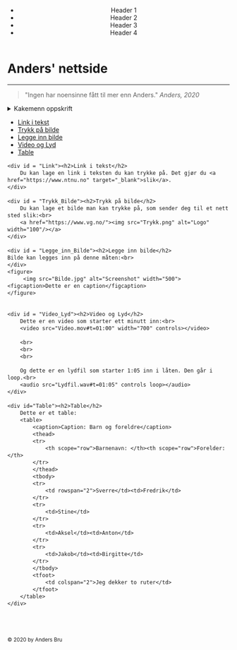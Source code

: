 <!DOCTYPE html>
<html lang = "en">
<head>
	<script src="https://kit.fontawesome.com/d2cc81412a.js" crossorigin="anonymous"></script>
	<meta charset = "UTF-8">
	<title> My First Page</title>
	<link rel="icon" type="image/png" href="Anders.png">
</head>
<body>

<header>
	<nav id="Header">
		<ul>
			<li>Header 1</li>
			<li>Header 2</li>
			<li>Header 3</li>
			<li>Header 4</li>
		</ul>
	</nav>
</header>


<main>
	<h1>Anders' nettside</h1>
	<hr>
	<blockquote>
		"Ingen har noensinne fått til mer enn Anders." <cite>Anders, 2020</cite>
	</blockquote>
	<details>
		<summary>Kakemenn oppskrift</summary>
		<ol>
			<li><a>Rør sammen smeltet smør, melk og sukker.</a></li>
			<li><a>Rør inn halvparten av hvetemelet sammen med hornsaltet.</a></li>
			<li><a>Bland inn resten av hvetemelet til du har en deig som er lett å jobbe med. </a></li>
			<li><a>Pakk deigen i plast og legg den kaldt i minst en time, gjerne over natten.</a></li>
			<li><a>Forvarm stekeovnen til 175 °C. Legg bakepapir på 2 stekebrett.</a></li>
			<li><a>Kjevle ut deigen til ½ cm tykkelse. Bruk pepperkakeformer og stikk ut kaker av deigen. Løft dem over på stekeplatene. </a></li>
			<li><a>Stek kakene i ca. 7 minutter. De skal være sprø utenpå, og litt myke inni. Løft kakene over på rist og la dem bli helt kalde.</a></li>
			<li><a>Bruk konditorfarge og en tannpirker, fyrstikk eller tynn, tynn pensel til å dekorere kjeksene.</a></li>
		</ol>
	</details>
	<ul>
		<li><a href="#Link">Link i tekst</a></li>
		<li><a href="#Trykk_Bilde">Trykk på bilde</a></li>
		<li><a href="#Legge_inn_Bilde">Legge inn bilde</a></li>
		<li><a href="#Video_Lyd">Video og Lyd</a></li>
		<li><a href="#Table">Table</a></li>
	</ul>
		
	<div id = "Link"><h2>Link i tekst</h2>
		Du kan lage en link i teksten du kan trykke på. Det gjør du <a href="https://www.ntnu.no" target="_blank">slik</a>.
	</div>
	
	<div id = "Trykk_Bilde"><h2>Trykk på bilde</h2>
		Du kan lage et bilde man kan trykke på, som sender deg til et nett sted slik:<br>
		<a href="https://www.vg.no/"><img src="Trykk.png" alt="Logo" width="100"/></a>
	</div>

	<div id = "Legge_inn_Bilde"><h2>Legge inn bilde</h2>
	Bilde kan legges inn på denne måten:<br>
	</div>
	<figure>
		 <img src="Bilde.jpg" alt="Screenshot" width="500"><figcaption>Dette er en caption</figcaption>
	</figure>


	<div id = "Video_Lyd"><h2>Video og Lyd</h2>
		Dette er en video som starter ett minutt inn:<br>
		<video src="Video.mov#t=01:00" width="700" controls></video>

		<br>
		<br>
		<br>

		Og dette er en lydfil som starter 1:05 inn i låten. Den går i loop.<br>
		<audio src="Lydfil.wav#t=01:05" controls loop></audio>
	</div>

	<div id="Table"><h2>Table</h2>
		Dette er et table:
		<table>
			<caption>Caption: Barn og foreldre</caption>
			<thead>
			<tr>
				<th scope="row">Barnenavn: </th><th scope="row">Forelder: </th>
			</tr>
			</thead>
			<tbody>
			<tr>
				<td rowspan="2">Sverre</td><td>Fredrik</td>
			</tr>
			<tr>
				<td>Stine</td>
			</tr>
			<tr>
				<td>Aksel</td><td>Anton</td>
			</tr>
			<tr>
				<td>Jakob</td><td>Birgitte</td>
			</tr>
			</tbody>
			<tfoot>
				<td colspan="2">Jeg dekker to ruter</td>
			</tfoot>
		</table>
	</div>

</main>
<br>
<br>
<footer>
	<a href="https://www.linkedin.com/in/anders-bru-b5076b1b8/" aria-label="LinkedIn"><i class="fab fa-linkedin fa-2x"></i></a>
	<a href="https://www.instagram.com/andersbrumail/" aria-label="Instagram"><i class="fab fa-instagram fa-2x"></i></a>
	<br>
	<small>&copy; 2020 by Anders Bru</small><br>
</footer>
</body>
</html>
